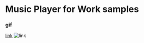 # Music Player for Work samples

### gif
[link](https://github.com/ili14/musicplayer/readme%assets/one.gif)
![link](https://github.com/ili14/musicplayer/readme%assets/two.gif)